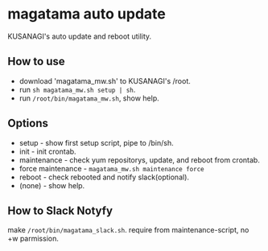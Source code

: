 # magatama auto update
KUSANAGI's auto update and reboot utility.

## How to use
- download 'magatama_mw.sh' to KUSANAGI's /root.
- run `sh magatama_mw.sh setup | sh`.
- run `/root/bin/magatama_mw.sh`, show help.

## Options
- setup - show first setup script, pipe to /bin/sh.
- init - init crontab.
- maintenance - check yum repositorys, update, and reboot from crontab. 
- force maintenance - `magatama_mw.sh maintenance force`
- reboot - check rebooted and notify slack(optional).
- (none) - show help.

## How to Slack Notyfy
make `/root/bin/magatama_slack.sh`.
require from maintenance-script, no +w parmission.